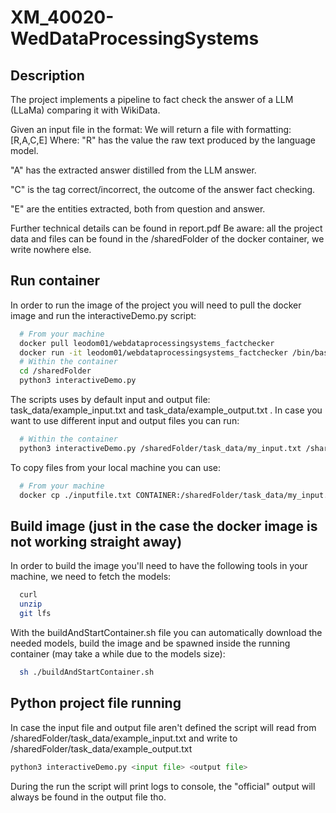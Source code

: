 
# XM_40020-WedDataProcessingSystems

## Description
The project implements a pipeline to fact check the answer of a LLM (LLaMa) comparing it with WikiData.

Given an input file in the format: <ID question><TAB><question><newline> 
We will return a file with formatting: <ID question><TAB>[R,A,C,E]<value>
Where:
"R" has the value the raw text produced by the language model.

"A" has the extracted answer distilled from the LLM answer.

"C" is the tag correct/incorrect, the outcome of the answer fact checking.

"E" are the entities extracted, both from question and answer.

Further technical details can be found in report.pdf
Be aware: all the project data and files can be found in the /sharedFolder of the docker container, we write nowhere else.

## Run container

In order to run the image of the project you will need to pull the docker image and run the interactiveDemo.py script:
```bash
  # From your machine
  docker pull leodom01/webdataprocessingsystems_factchecker
  docker run -it leodom01/webdataprocessingsystems_factchecker /bin/bash
  # Within the container
  cd /sharedFolder
  python3 interactiveDemo.py 
```
The scripts uses by default input and output file: task_data/example_input.txt and task_data/example_output.txt .
In case you want to use different input and output files you can run:
```bash
  # Within the container
  python3 interactiveDemo.py /sharedFolder/task_data/my_input.txt /sharedFolder/task_data/my_output.txt
```
To copy files from your local machine you can use:
```bash
  # From your machine
  docker cp ./inputfile.txt CONTAINER:/sharedFolder/task_data/my_input.txt
```

## Build image (just in the case the docker image is not working straight away)
In order to build the image you'll need to have the following tools in your machine, we need to fetch the models:
```bash
  curl
  unzip
  git lfs
```
With the buildAndStartContainer.sh file you can automatically download the needed models, build the image and be spawned inside the running container (may take a while due to the models size):
```bash
  sh ./buildAndStartContainer.sh
```

## Python project file running
In case the input file and output file aren't defined the script will read from /sharedFolder/task_data/example_input.txt and write to /sharedFolder/task_data/example_output.txt
```python
python3 interactiveDemo.py <input file> <output file>
```
During the run the script will print logs to console, the "official" output will always be found in the output file tho.